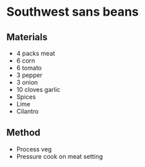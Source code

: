 # Southwest sans beans
## Materials
* 4 packs meat
* 6 corn
* 6 tomato
* 3 pepper
* 3 onion
* 10 cloves garlic
* Spices
* Lime
* Cilantro

## Method
* Process veg
* Pressure cook on meat setting
